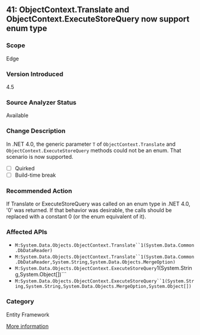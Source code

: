 ## 41: ObjectContext.Translate and ObjectContext.ExecuteStoreQuery now support enum type

### Scope
Edge

### Version Introduced
4.5

### Source Analyzer Status
Available

### Change Description
In .NET 4.0, the generic parameter `T` of `ObjectContext.Translate` and `ObjectContext.ExecuteStoreQuery` methods could not be an enum. That scenario is now supported.

- [ ] Quirked
- [ ] Build-time break

### Recommended Action
If Translate or ExecuteStoreQuery was called on an enum type in .NET 4.0, '0' was returned. If that behavior was desirable, the calls should be replaced with a constant 0 (or the enum equivalent of it).

### Affected APIs
* ```M:System.Data.Objects.ObjectContext.Translate``1(System.Data.Common.DbDataReader)```
* ```M:System.Data.Objects.ObjectContext.Translate``1(System.Data.Common.DbDataReader,System.String,System.Data.Objects.MergeOption)```
* ``M:System.Data.Objects.ObjectContext.ExecuteStoreQuery``1(System.String,System.Object[])```
* ```M:System.Data.Objects.ObjectContext.ExecuteStoreQuery``1(System.String,System.String,System.Data.Objects.MergeOption,System.Object[])```

### Category
Entity Framework

[More information](https://msdn.microsoft.com/en-us/library/hh367887\(v=vs.110\).aspx#sql)
